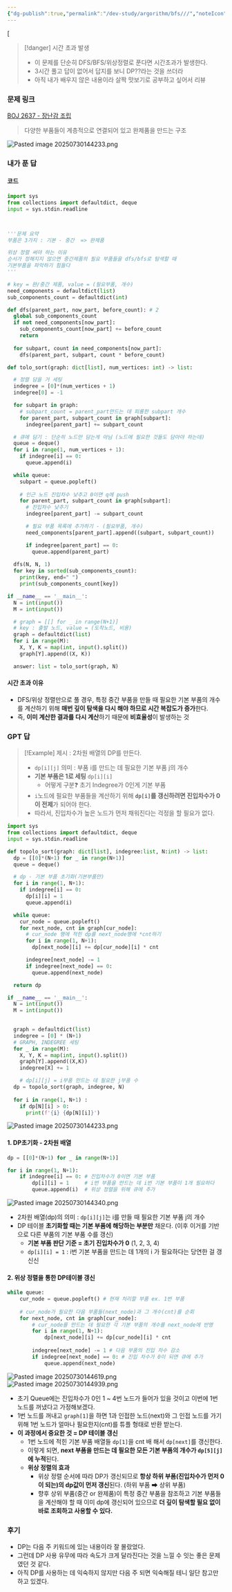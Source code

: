 ```yaml
---
{"dg-publish":true,"permalink":"/dev-study/argorithm/bfs///","noteIcon":"","created":"2025-07-30T13:56:42.884+09:00","updated":"2025-08-01T00:11:37.589+09:00"}
---
```


[

>[!danger] 시간 초과 발생 
>- 이 문제를 단순히 DFS/BFS/위상정렬로 푼다면 시간초과가 발생한다.
>- 3시간 풀고 답이 없어서 답지를 보니 DP??라는 것을 쓰더라
>- 아직 내가 배우지 않은 내용이라 살짝 맛보기로 공부하고 싶어서 리뷰 


### 문제 링크 

[BOJ 2637 - 장난감 조립](https://www.acmicpc.net/problem/2637)

> 다양한 부품들이 계층적으로 연결되어 있고 완제품을 만드는 구조

![Pasted image 20250730144233.png](/img/user/supporter/image/Pasted%20image%2020250730144233.png)
### 내가 푼 답 
 
#### 코드 

```python
import sys
from collections import defaultdict, deque
input = sys.stdin.readline 



'''문제 요약 
부품은 3가지 : 기본 - 중간  => 완제품 

위상 정렬 써야 하는 이유 
순서가 정해지지 않으면 중간제품의 필요 부품들을 dfs/bfs로 탐색할 때
기본부품을 파악하기 힘들다
'''

# key = 완/중간 제품, value = (필요부품, 개수)
need_components = defaultdict(list) 
sub_components_count = defaultdict(int)

def dfs(parent_part, now_part, before_count): # 2 
  global sub_components_count
  if not need_components[now_part]:
    sub_components_count[now_part] += before_count
    return 
  
  for subpart, count in need_components[now_part]:
    dfs(parent_part, subpart, count * before_count)

def tolo_sort(graph: dict[list], num_vertices: int) -> list:

  # 정렬 담을 거 세팅 
  indegree = [0]*(num_vertices + 1)
  indegree[0] = -1

  for subpart in graph:
    # subpart_count = parent_part만드는 데 피룡한 subpart 개수 
    for parent_part, subpart_count in graph[subpart]:
      indegree[parent_part] += subpart_count

  # 큐에 담기 : 단순히 노드만 담는게 아님 (노드에 필요한 것들도 담아야 하는데)
  queue = deque()
  for i in range(1, num_vertices + 1):
    if indegree[i] == 0:
      queue.append(i)

  while queue:
    subpart = queue.popleft()
    
    # 인근 노드 진입차수 낮추고 0이면 q에 push 
    for parent_part, subpart_count in graph[subpart]:
      # 진입차수 낮추기 
      indegree[parent_part] -= subpart_count

      # 필요 부품 목록에 추가하기 - (필요부품, 개수)
      need_components[parent_part].append((subpart, subpart_count))

      if indegree[parent_part] == 0:
        queue.append(parent_part)
  
  dfs(N, N, 1)
  for key in sorted(sub_components_count):
    print(key, end=" ")
    print(sub_components_count[key])

if __name__ == '__main__':
  N = int(input())
  M = int(input())

  # graph = [[] for _ in range(N+1)]
  # key : 출발 노드, value = (도착노드, 비용)
  graph = defaultdict(list)
  for i in range(M):
    X, Y, K = map(int, input().split())
    graph[Y].append((X, K))

  answer: list = tolo_sort(graph, N)
```

#### 시간 초과 이유 

- DFS/위상 정렬만으로 풀 경우, 특정 중간 부품을 만들 때 필요한 기본 부품의 개수를 계산하기 위해 **매번 깊이 탐색을 다시 해야 하므로 시간 복잡도가 증가**한다.
- 즉, **이미 계산한 결과를 다시 계산**하기 때문에 **비효율성**이 발생하는 것 

### GPT 답 

>[!Example] 제시 : 2차원 배열의 DP를 만든다.
>- `dp[i][j]` 의미 : 부품 i를 만드는 데 필요한 기본 부품 j의 개수 
>- **기본 부품은 1로 세팅** `dp[i][i]`
>	- 어떻게 구분❓ 초기 Indegree가 0인게 기본 부품 
>- `i`노드에 필요한 부품들을 계산하기 위해 **`dp[i]`를 갱신하려면 진입차수가 0이 전제**가 되어야 한다.
>- 따라서, 진입차수가 높은 노드가 먼저 채워진다는 걱정을 할 필요가 없다.

```python
import sys
from collections import defaultdict, deque
input = sys.stdin.readline

def topolo_sort(graph: dict[list], indegree:list, N:int) -> list:
  dp = [[0]*(N+1) for _ in range(N+1)]
  queue = deque()

  # dp - 기본 부품 초기화(기본부품만)
  for i in range(1, N+1):
    if indegree[i] == 0:
      dp[i][i] = 1
      queue.append(i)

  while queue:
    cur_node = queue.popleft()
    for next_node, cnt in graph[cur_node]:
      # cur_node 행에 적힌 dp를 next_node행에 *cnt하기
      for i in range(1, N+1):
        dp[next_node][i] += dp[cur_node][i] * cnt

      indegree[next_node] -= 1
      if indegree[next_node] == 0:
        queue.append(next_node)

  return dp  

if __name__ == '__main__':
  N = int(input())
  M = int(input())

	
  graph = defaultdict(list)
  indegree = [0] * (N+1)
  # GRAPH, INDEGREE 세팅 
  for _ in range(M):
    X, Y, K = map(int, input().split())
    graph[Y].append((X,K))
    indegree[X] += 1

	# dp[i][j] = i부품 만드는 데 필요한 j부품 수 
  dp = topolo_sort(graph, indegree, N)
  
  for i in range(1, N+1) :
    if dp[N][i] > 0:
      print(f'{i} {dp[N][i]}')
```
![Pasted image 20250730144233.png](/img/user/supporter/image/Pasted%20image%2020250730144233.png)
#### 1. DP초기화 - 2차원 배열 
```PYTHON
dp = [[0]*(N+1) for _ in range(N+1)]

for i in range(1, N+1):
    if indegree[i] == 0: # 진입차수가 0이면 기본 부품
        dp[i][i] = 1     # i번 부품을 만드는 데 i번 기본 부품이 1개 필요하다
        queue.append(i)  # 위상 정렬을 위해 큐에 추가
```
![Pasted image 20250730144340.png](/img/user/supporter/image/Pasted%20image%2020250730144340.png)
- 2차원 배열(dp)의 의미 : `dp[i][j]`는 i를 만들 때 필요한 기본 부품 j의 개수
- DP 테이블 **초기화할 때는 기본 부품에 해당하는 부분만** 채운다. (이후 이거를 기반으로 다른 부품의 기본 부품 수를 갱신)
	- **기본 부품 판단 기준 = 초기 진입차수가 0**  (1, 2, 3, 4)
	- `dp[i][i] = 1` : i번 기본 부품을 만드는 데 1개의 i 가 필요하다는 당연한 걸 갱신신
#### 2. 위상 정렬을 통한 DP테이블 갱신 
```PYTHON
while queue:
    cur_node = queue.popleft() # 현재 처리할 부품 ex. 1번 부품
    
    # cur_node가 필요한 다음 부품들(next_node)과 그 개수(cnt)를 순회
    for next_node, cnt in graph[cur_node]:
        # cur_node를 만드는 데 필요한 각 기본 부품의 개수를 next_node에 반영
        for i in range(1, N+1): 
            dp[next_node][i] += dp[cur_node][i] * cnt 
            
        indegree[next_node] -= 1 # 다음 부품의 진입 차수 감소
        if indegree[next_node] == 0: # 진입 차수가 0이 되면 큐에 추가
            queue.append(next_node)
```
![Pasted image 20250730144619.png](/img/user/supporter/image/Pasted%20image%2020250730144619.png)
![Pasted image 20250730144939.png](/img/user/supporter/image/Pasted%20image%2020250730144939.png)
- 초기 Queue에는 진입차수가 0인 1 ~ 4번 노드가 들어가 있을 것이고 이번에 1번 노드를 꺼냈다고 가정해보겠다.
- 1번 노드를 꺼내고 `graph[1]`을 하면 1과 인접한 노드(next)와 그 인접 노드를 가기 위해 1번 노드가 얼마나 필요한지(cnt)를 튜플 형태로 반환 받는다.
- **이 과정에서 중요한 것 = DP 테이블 갱신**
	- 1번 노드에 적힌 기본 부품 배열들 `dp[1]`을 cnt 배 해서 `dp[next]`를 갱신한다.
	- 이렇게 되면, **next 부품을 만드는 데 필요한 모든 기본 부품의 개수가 `dp[5][j]`에 누적**된다.
	- **위상 정렬의 효과**
		- 위상 정렬 순서에 따라 DP가 갱신되므로 **항상 하위 부품(진입차수가 먼저 0이 되는)의 dp값이 먼저 갱신**된다. (하위 부품 ➡ 상위 부품)
		- 향후 상위 부품(중간 or 완제품)이 특정 중간 부품을 참조하고 기본 부품들을 계산해야 할 때 이미 dp에 갱신되어 있으므로 **더 깊이 탐색할 필요 없이 바로 조회하고 사용할 수 있다.**


### 후기 

- DP는 다음 주 키워드에 있는 내용이라 잘 몰랐었다.
- 그런데 DP 사용 유무에 따라 속도가 크게 달라진다는 것을 느낄 수 잇는 좋은 문제였던 것 같다.
- 아직 DP를 사용하는 데 익숙하지 않지만 다음 주 되면 익숙해질 테니 일단 참고만 하고 있겠다.